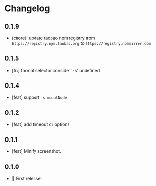 # Changelog

## 0.1.9

- [chore]: update taobao npm registry from `https://registry.npm.taobao.org` to `https://registry.npmmirror.com`

## 0.1.5

- [fix] format selector consider '-s' undefined

## 0.1.4

- [feat] support `-s mountNode`

## 0.1.2

- [feat] add timeout cli options

## 0.1.1

- [feat] Minify screenshot.

## 0.1.0

- 🎉 First release!
